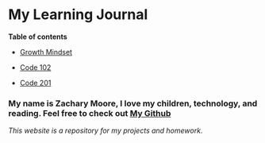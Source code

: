 # My Learning Journal

**Table of contents**

- [Growth Mindset](Code-102/growth.md)

- [Code 102](Code-102/code-102-table.md)

- [Code 201](Code-201/code-201-table.md)

### My name is Zachary Moore, I love my children, technology, and reading. **Feel free to check out [My Github](https://github.com/JamaisVu1)**

*This website is a repository for my projects and homework.*

